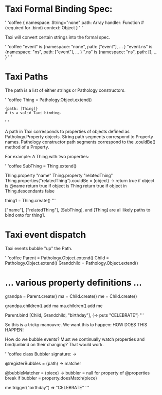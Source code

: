 # Taxi Formal Binding Spec:

'''coffee
{
  namespace: String="none"
  path: Array
  handler: Function #(required for .bind)
  context: Object
}
'''

Taxi will convert certain strings into the formal spec.

'''coffee
"event" is {namespace: "none", path: ["event"], ... }
"event.ns" is {namespace: "ns", path: ["event"], ... }
".ns" is {namespace: "ns", path: [], ... }
'''

# Taxi Paths

The path is a list of either strings or Pathology constructors.

'''coffee
    Thing = Pathology.Object.extend()

    {path: [Thing]}
    # is a valid Taxi binding.
'''

A path in Taxi corresponds to properties of objects defined
as Pathology.Property objects. String path segments correspond
to Property names. Pathology constructor path segments correspond
to the .couldBe() method of a Property.

For example: A Thing with two properties:

'''coffee
SubThing = Thing.extend()

Thing.property "name"
Thing.property "relatedThing"
Thing.properties("relatedThing").couldBe = (object) -> 
  return true if object is @name
  return true if object is Thing
  return true if object in Thing.descendants
  false
  
thing1 = Thing.create()
'''

["name"], ["relatedThing"], [SubThing], and [Thing] are all likely paths to bind
onto for thing1.

# Taxi event dispatch

Taxi events bubble "up" the Path.

'''coffee
Parent = Pathology.Object.extend()
Child = Pathology.Object.extend()
Grandchild = Pathology.Object.extend()

# ... various property definitions ...

grandpa = Parent.create()
ma = Child.create()
me = Child.create()

grandpa.children().add ma
ma.children().add me

Parent.bind [Child, Grandchild, "birthday"], (-> puts "CELEBRATE")
'''

So this is a tricky manouvre. We want this to happen: HOW DOES THIS HAPPEN!

How do we bubble events? Must we continually watch properties and bind/unbind on
their changing? That would work.

'''coffee
class Bubbler
  signature: ->

@registerBubbles = (path) ->
  matcher

@bubbleMatcher = (piece) ->
  bubbler = null
  for property of @properties
    break if bubbler = property.doesMatch(piece)

 me.trigger("birthday")
 => "CELEBRATE"
 '''
 